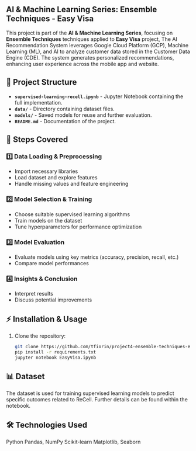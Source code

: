 ## AI & Machine Learning Series: Ensemble Techniques - Easy Visa

This project is part of the **AI & Machine Learning Series**, focusing on **Ensemble Techniques** techniques applied to **Easy Visa** project, The AI Recommendation System leverages Google Cloud Platform (GCP), Machine Learning (ML), and AI to analyze customer data stored in the Customer Data Engine (CDE). The system generates personalized recommendations, enhancing user experience across the mobile app and website.

## 📂 Project Structure

- **`supervised-learning-recell.ipynb`** - Jupyter Notebook containing the full implementation.
- **`data/`** - Directory containing dataset files.
- **`models/`** - Saved models for reuse and further evaluation.
- **`README.md`** - Documentation of the project.

## 📌 Steps Covered

### 1️⃣ Data Loading & Preprocessing
- Import necessary libraries
- Load dataset and explore features
- Handle missing values and feature engineering

### 2️⃣ Model Selection & Training
- Choose suitable supervised learning algorithms
- Train models on the dataset
- Tune hyperparameters for performance optimization

### 3️⃣ Model Evaluation
- Evaluate models using key metrics (accuracy, precision, recall, etc.)
- Compare model performances

### 4️⃣ Insights & Conclusion
- Interpret results
- Discuss potential improvements

## ⚡ Installation & Usage

1. Clone the repository:
   ```bash
   git clone https://github.com/tfiorin/project4-ensemble-techniques-easyvisa.git
   pip install -r requirements.txt
   jupyter notebook EasyVisa.ipynb

## 📊 Dataset

The dataset is used for training supervised learning models to predict specific outcomes related to ReCell. Further details can be found within the notebook.

## 🛠️ Technologies Used
Python
Pandas, NumPy
Scikit-learn
Matplotlib, Seaborn



